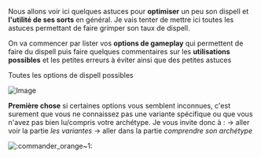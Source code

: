 Nous allons voir ici quelques astuces pour **optimiser** un peu son dispell et **l'utilité de ses sorts** en général. Je vais tenter de mettre ici toutes les astuces permettant de faire grimper son taux de dispell. 

On va commencer par lister vos **options de gameplay** qui permettent de faire du dispell puis faire quelques commentaires sur les **utilisations possibles** et les petites erreurs à éviter ainsi que des petites astuces

Toutes les options de dispell possibles

![Image](https://media.discordapp.net/attachments/775008100423827486/838151132596928532/unknown.png?width=206&height=300)

**Première chose** si certaines options vous semblent inconnues, c'est surement que vous ne connaissez pas une variante spécifique ou que vous n'avez pas bien lu/compris votre archétype. Je vous invite donc à : 
→ aller voir la partie _les variantes_ 
→ aller dans la partie _comprendre son archétype_ 

![:commander_orange~1:](https://cdn.discordapp.com/emojis/833004310828417066.webp?size=44&quality=lossless) 

